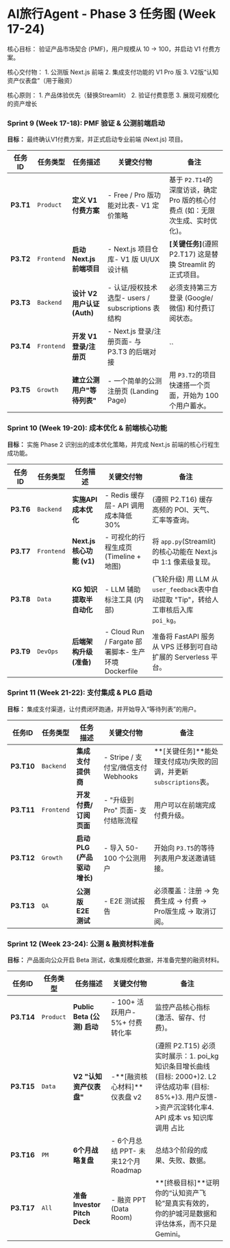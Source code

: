 # AI旅行Agent - Phase 3 任务图 (Week 17-24)

核心目标： 验证产品市场契合 (PMF)，用户规模从 10 -> 100，并启动 V1 付费方案。

核心交付物： 1. 公测版 Next.js 前端 2. 集成支付功能的 V1 Pro 版 3. V2版“认知资产仪表盘”（用于融资）

核心原则： 1. 产品体验优先（替换Streamlit） 2. 验证付费意愿 3. 展现可规模化的资产增长

### Sprint 9 (Week 17-18): PMF 验证 & 公测前端启动

**目标：** 最终确认V1付费方案，并正式启动专业前端 (Next.js) 项目。

| **任务ID** | **任务类型** | **任务描述**                | **关键交付物**                              | **备注**                                                                  |
| ---------------- | ------------------ | --------------------------------- | ------------------------------------------------- | ------------------------------------------------------------------------------- |
| **P3.T1**  | `Product`        | **定义 V1 付费方案**        | - Free / Pro 版功能对比表- V1 定价策略            | 基于 `P2.T14`的深度访谈，确定 Pro 版的核心付费点 (如：无限次生成、实时优化)。 |
| **P3.T2**  | `Frontend`       | **启动 Next.js 前端项目**   | - Next.js 项目仓库- V1 版 UI/UX 设计稿            | **[关键任务]**(遵照 P2.T17) 这是替换 Streamlit 的正式项目。               |
| **P3.T3**  | `Backend`        | **设计 V2 用户认证 (Auth)** | - 认证/授权技术选型- users / subscriptions 表结构 | 必须支持第三方登录 (Google/微信) 和付费订阅状态。                               |
| **P3.T4**  | `Frontend`       | **开发 V1 登录/注册页**     | - Next.js 登录/注册页面- 与 P3.T3 的后端对接      | ``                                                                       |
| **P3.T5**  | `Growth`         | **建立公测用户"等待列表"**  | - 一个简单的公测注册页 (Landing Page)             | 用 `P3.T2`的项目快速搭一个页面，开始为 100 个用户蓄水。                       |

### Sprint 10 (Week 19-20): 成本优化 & 前端核心功能

**目标：** 实施 Phase 2 识别出的成本优化策略，并完成 Next.js 前端的核心行程生成功能。

| **任务ID** | **任务类型** | **任务描述**              | **关键交付物**                                | **备注**                                                                            |
| ---------------- | ------------------ | ------------------------------- | --------------------------------------------------- | ----------------------------------------------------------------------------------------- |
| **P3.T6**  | `Backend`        | **实施API成本优化**       | - Redis 缓存层- API 调用成本降低 30%                | (遵照 P2.T16) 缓存高频的 POI、天气、汇率等查询。                                          |
| **P3.T7**  | `Frontend`       | **Next.js 核心功能 (v1)** | - 可视化的行程生成页 (Timeline + 地图)              | 将 `app.py`(Streamlit) 的核心功能在 Next.js 中 1:1 像素级复现。                         |
| **P3.T8**  | `Data`           | **KG 知识提取半自动化**   | - LLM 辅助标注工具 (内部)                           | (飞轮升级) 用 LLM 从 `user_feedback`表中自动提取 "Tip"，转给人工审核后入库 `poi_kg`。 |
| **P3.T9**  | `DevOps`         | **后端架构升级 (准备)**   | - Cloud Run / Fargate 部署脚本- 生产环境 Dockerfile | 准备将 FastAPI 服务从 VPS 迁移到可自动扩展的 Serverless 平台。                            |

### Sprint 11 (Week 21-22): 支付集成 & PLG 启动

**目标：** 集成支付渠道，让付费闭环跑通，并开始导入“等待列表”的用户。

| **任务ID** | **任务类型** | **任务描述**                | **关键交付物**                | **备注**                                                        |
| ---------------- | ------------------ | --------------------------------- | ----------------------------------- | --------------------------------------------------------------------- |
| **P3.T10** | `Backend`        | **集成支付提供商**          | - Stripe / 支付宝/微信支付 Webhooks | **[关键任务]**能处理支付成功/失败的回调，并更新 `subscriptions`表。 |
| **P3.T11** | `Frontend`       | **开发付费/订阅页面**       | - "升级到Pro" 页面- 支付结账流程    | 用户可以在前端完成付费升级。                                          |
| **P3.T12** | `Growth`         | **启动 PLG (产品驱动增长)** | - 导入 50-100 个公测用户            | 开始向 `P3.T5`的等待列表用户发送邀请链接。                          |
| **P3.T13** | `QA`             | **公测版 E2E 测试**         | - E2E 测试报告                      | 必须覆盖：注册 -> 免费生成 -> 付费 -> Pro版生成 -> 取消订阅。         |

### Sprint 12 (Week 23-24): 公测 & 融资材料准备

**目标：** 产品面向公众开启 Beta 测试，收集规模化数据，并准备完整的融资材料。

| **任务ID** | **任务类型** | **任务描述**                 | **关键交付物**                | **备注**                                                                                                                                             |
| ---------------- | ------------------ | ---------------------------------- | ----------------------------------- | ---------------------------------------------------------------------------------------------------------------------------------------------------------- |
| **P3.T14** | `Product`        | **Public Beta (公测) 启动**  | - 100+ 活跃用户- 5%+ 付费转化率     | 监控产品核心指标 (激活、留存、付费)。                                                                                                                      |
| **P3.T15** | `Data`           | **V2 "认知资产仪表盘"**      | -**[融资核心材料]**仪表盘 v2        | (遵照 P2.T15) 必须实时展示：1. poi_kg 知识条目增长曲线 (目标: 2000+)2. L2 评估成功率 (目标: 85%+)3. 用户反馈->资产沉淀转化率4. API 成本 vs 知识库调用 占比 |
| **P3.T16** | `PM`             | **6个月战略复盘**            | - 6个月总结 PPT- 未来12个月 Roadmap | 总结3个阶段的成果、失败、数据。                                                                                                                            |
| **P3.T17** | `All`            | **准备 Investor Pitch Deck** | - 融资 PPT (Data Room)              | **[终极目标]**证明你的“认知资产飞轮”是真实有效的，你的护城河是数据和评估体系，而不只是Gemini。                                                           |
